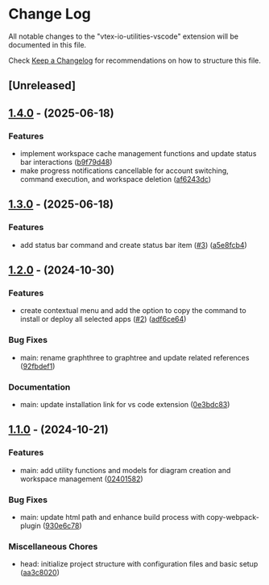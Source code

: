 # Change Log

All notable changes to the "vtex-io-utilities-vscode" extension will be documented in this file.

Check [Keep a Changelog](http://keepachangelog.com/) for recommendations on how to structure this file.

## [Unreleased]

## [1.4.0](https://github.com/Maik3345/vtex-io-utilities-vscode/compare/v1.3.0...v1.4.0) - (2025-06-18)

### Features

* implement workspace cache management functions and update status bar interactions ([b9f79d48](https://github.com/Maik3345/vtex-io-utilities-vscode/commit/b9f79d486b71540e75493ebd7fb9080070bc6213))
* make progress notifications cancellable for account switching, command execution, and workspace deletion ([af6243dc](https://github.com/Maik3345/vtex-io-utilities-vscode/commit/af6243dcf76960dc1ac59b7a203f5f6d54ac4fc9))


## [1.3.0](https://github.com/Maik3345/vtex-io-utilities-vscode/compare/v1.2.0...v1.3.0) - (2025-06-18)

### Features

* add status bar command and create status bar item ([#3](https://github.com/Maik3345/vtex-io-utilities-vscode/pull/3)) ([a5e8fcb4](https://github.com/Maik3345/vtex-io-utilities-vscode/commit/a5e8fcb49fb0c97b6248e1dbf0856fb77e640652))


## [1.2.0](https://github.com/Maik3345/vtex-io-utilities-vscode/compare/v1.1.0...v1.2.0) - (2024-10-30)

### Features

* create contextual menu and add the option to copy the command to install or deploy all selected apps ([#2](https://github.com/Maik3345/vtex-io-utilities-vscode/pull/2)) ([adf6ce64](https://github.com/Maik3345/vtex-io-utilities-vscode/commit/adf6ce640b446bd0a98770e7e50a57e53082af00))

### Bug Fixes

* main: rename graphthree to graphtree and update related references ([92fbdef1](https://github.com/Maik3345/vtex-io-utilities-vscode/commit/92fbdef1d37babcb3306ac6e9801c1a3482a0c56))

### Documentation

* main: update installation link for vs code extension ([0e3bdc83](https://github.com/Maik3345/vtex-io-utilities-vscode/commit/0e3bdc83e75f7f1ab04ddf5050a613895cecc739))


## [1.1.0](https://github.com/Maik3345/vtex-io-utilities-vscode/releases/tag/v1.1.0) - (2024-10-21)

### Features

* main: add utility functions and models for diagram creation and workspace management ([02401582](https://github.com/Maik3345/vtex-io-utilities-vscode/commit/02401582a0d14dc7f46289450b44319b8f136a65))

### Bug Fixes

* main: update html path and enhance build process with copy-webpack-plugin ([930e6c78](https://github.com/Maik3345/vtex-io-utilities-vscode/commit/930e6c789873e4cfbfa2a9d7cc5084eb2104d91c))

### Miscellaneous Chores

* head: initialize project structure with configuration files and basic setup ([aa3c8020](https://github.com/Maik3345/vtex-io-utilities-vscode/commit/aa3c8020fe3afd3948bdd1017931af115ff2b0f8))

